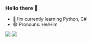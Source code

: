 ### Hello there 👋

- 🌱 I’m currently learning Python, C#
- 😄 Pronouns: He/Him
 <img src="https://github-readme-stats.vercel.app/api?username=R3ndrex&theme=deffault&show_icons=true">
 <img src="https://static.wikia.nocookie.net/silly-cats/images/0/0e/Bentley.jpg/revision/latest/scale-to-width-down/180?cb=20230228051204">
<!--
**R3ndrex/R3ndrex** is a ✨ _special_ ✨ repository because its `README.md` (this file) appears on your GitHub profile.

Here are some ideas to get you started:

- 🔭 I’m currently working on ...
- 👯 I’m looking to collaborate on ...
- 🤔 I’m looking for help with ...
- 💬 Ask me about ...
- 📫 How to reach me: ...
- ⚡ Fun fact: ...
-->
